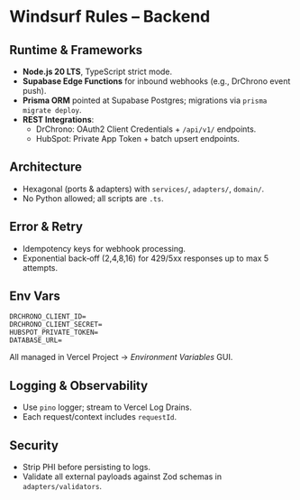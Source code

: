 # Windsurf Rules – Backend

## Runtime & Frameworks
- **Node.js 20 LTS**, TypeScript strict mode.
- **Supabase Edge Functions** for inbound webhooks (e.g., DrChrono event push).
- **Prisma ORM** pointed at Supabase Postgres; migrations via `prisma migrate deploy`.
- **REST Integrations**:
  - DrChrono: OAuth2 Client Credentials + `/api/v1/` endpoints.
  - HubSpot: Private App Token + batch upsert endpoints.

## Architecture
- Hexagonal (ports & adapters) with `services/`, `adapters/`, `domain/`.
- No Python allowed; all scripts are `.ts`.

## Error & Retry
- Idempotency keys for webhook processing.
- Exponential back‑off (2,4,8,16) for 429/5xx responses up to max 5 attempts.

## Env Vars
```
DRCHRONO_CLIENT_ID=
DRCHRONO_CLIENT_SECRET=
HUBSPOT_PRIVATE_TOKEN=
DATABASE_URL=
```
All managed in Vercel Project → *Environment Variables* GUI.

## Logging & Observability
- Use `pino` logger; stream to Vercel Log Drains.
- Each request/context includes `requestId`.

## Security
- Strip PHI before persisting to logs.
- Validate all external payloads against Zod schemas in `adapters/validators`.
